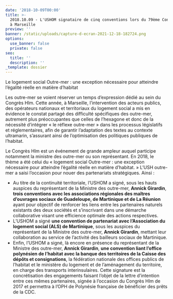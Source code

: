 ```yaml
---
date: '2018-10-09T00:00'
title: >-
  2018.10.09 - L'USHOM signataire de cinq conventions lors du 79ème Congrès Hlm
  à Marseille
preview: ''
banner: /static/uploads/capture-d-ecran-2021-12-18-182724.png
options:
  use_banner: false
  private: false
seo:
  title: ''
  description: ''
_template: dossier
---
```


Le logement social Outre-mer : une exception nécessaire pour atteindre l’égalité réelle en matière d’habitat

Les outre-mer se voient réserver un temps d’expression dédié au sein du Congrès Hlm. Cette année, à Marseille, l’intervention des acteurs publics, des opérateurs nationaux et territoriaux du logement social a mis en évidence le constat partagé des difficulté spécifiques des outre-mer, autrement plus préoccupantes que celles de l’hexagone et donc de la nécessité d’intégrer « le réflexe outre-mer » dans les processus législatifs et réglementaires, afin de garantir l’adaptation des textes au contexte ultramarin, s’assurant ainsi de l’optimisation des politiques publiques de l’habitat.

Le Congrès Hlm est un événement de grande ampleur auquel participe notamment la ministre des outre-mer ou son représentant. En 2018, le thème a été celui du « logement social Outre-mer : une exception nécessaire pour atteindre l’égalité réelle en matière d’habitat. » L’USH outre-mer a saisi l’occasion pour nouer des partenariats stratégiques. Ainsi :

* Au titre de la continuité territoriale, l’USHOM a signé, sous les hauts auspices du représentant de la Ministre des outre-mer, **Annick Girardin**, **trois conventions avec les associations régionales des maîtres d’ouvrages sociaux de Guadeloupe, de Martinique et de La Réunion** ayant pour objectif de renforcer les liens entre les partenaires naturels existants des deux sociétés et s’inscrivant dans une démarche collaborative visant une efficience optimale des actions respectives.
* L’USHOM a signé **une convention de partenariat avec l’Association du logement social (ALS) de Martinique**, sous les auspices du représentant de la Ministre des outre-mer, **Annick Girardin**, mettant leur collaboration au service de l’activité des bailleurs sociaux de Martinique.
* Enfin, l’USHOM a signé, là encore en présence du représentant de la Ministre des outre-mer, **Annick Girardin**, **une convention liant l’office polynésien de l’habitat avec la banque des territoires de la Caisse des dépôts et consignations**, la fédération nationale des offices publics de l’habitat et le ministère du logement et de l’aménagement du territoire, en charge des transports interinsulaires. Cette signature est la concrétisation des engagements faisant l’objet de la lettre d’intention entre ces mêmes partenaires, signée à l’occasion du Congrès Hlm de 2017 et permettra à l’OPH de Polynésie française de bénéficier des prêts de la CDC.
